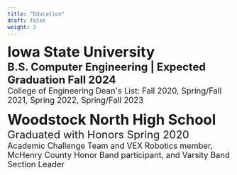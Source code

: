 ```yaml
---
title: "Education"
draft: false
weight: 3
---
```


<p style="text-align:left">
	<font size=6><strong>Iowa State University</strong></font><br>
	<font size=5><strong>B.S. Computer Engineering | Expected Graduation Fall 2024</strong></font><br>
	<font size=4>College of Engineering Dean's List: Fall 2020, Spring/Fall 2021, Spring 2022, Spring/Fall 2023</font>
</p>

<p style="text-align:left">
	<font size=6><strong>Woodstock North High School</strong></font><br>
	<font size=5>Graduated with Honors Spring 2020</font><br>
	<font size=4>Academic Challenge Team and VEX Robotics member, McHenry County Honor Band participant, and Varsity Band Section Leader</font>
</p>
